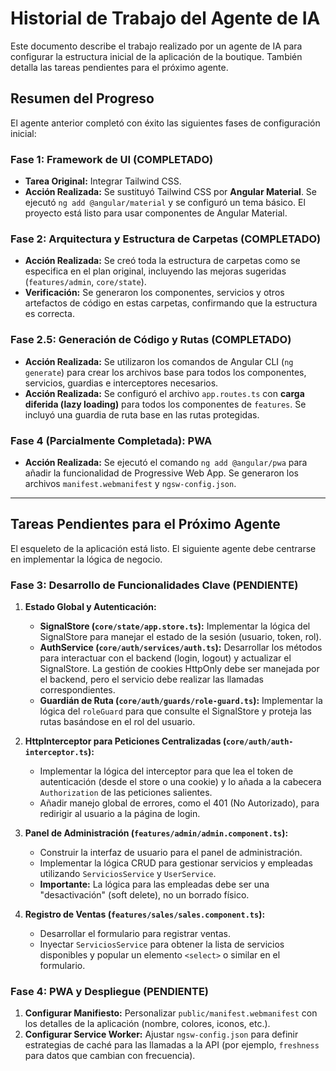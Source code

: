 # Historial de Trabajo del Agente de IA

Este documento describe el trabajo realizado por un agente de IA para configurar la estructura inicial de la aplicación de la boutique. También detalla las tareas pendientes para el próximo agente.

## Resumen del Progreso

El agente anterior completó con éxito las siguientes fases de configuración inicial:

### Fase 1: Framework de UI (COMPLETADO)

*   **Tarea Original:** Integrar Tailwind CSS.
*   **Acción Realizada:** Se sustituyó Tailwind CSS por **Angular Material**. Se ejecutó `ng add @angular/material` y se configuró un tema básico. El proyecto está listo para usar componentes de Angular Material.

### Fase 2: Arquitectura y Estructura de Carpetas (COMPLETADO)

*   **Acción Realizada:** Se creó toda la estructura de carpetas como se especifica en el plan original, incluyendo las mejoras sugeridas (`features/admin`, `core/state`).
*   **Verificación:** Se generaron los componentes, servicios y otros artefactos de código en estas carpetas, confirmando que la estructura es correcta.

### Fase 2.5: Generación de Código y Rutas (COMPLETADO)

*   **Acción Realizada:** Se utilizaron los comandos de Angular CLI (`ng generate`) para crear los archivos base para todos los componentes, servicios, guardias e interceptores necesarios.
*   **Acción Realizada:** Se configuró el archivo `app.routes.ts` con **carga diferida (lazy loading)** para todos los componentes de `features`. Se incluyó una guardia de ruta base en las rutas protegidas.

### Fase 4 (Parcialmente Completada): PWA

*   **Acción Realizada:** Se ejecutó el comando `ng add @angular/pwa` para añadir la funcionalidad de Progressive Web App. Se generaron los archivos `manifest.webmanifest` y `ngsw-config.json`.

---

## Tareas Pendientes para el Próximo Agente

El esqueleto de la aplicación está listo. El siguiente agente debe centrarse en implementar la lógica de negocio.

### Fase 3: Desarrollo de Funcionalidades Clave (PENDIENTE)

1.  **Estado Global y Autenticación:**
    *   **SignalStore (`core/state/app.store.ts`):** Implementar la lógica del SignalStore para manejar el estado de la sesión (usuario, token, rol).
    *   **AuthService (`core/auth/services/auth.ts`):** Desarrollar los métodos para interactuar con el backend (login, logout) y actualizar el SignalStore. La gestión de cookies HttpOnly debe ser manejada por el backend, pero el servicio debe realizar las llamadas correspondientes.
    *   **Guardián de Ruta (`core/auth/guards/role-guard.ts`):** Implementar la lógica del `roleGuard` para que consulte el SignalStore y proteja las rutas basándose en el rol del usuario.

2.  **HttpInterceptor para Peticiones Centralizadas (`core/auth/auth-interceptor.ts`):**
    *   Implementar la lógica del interceptor para que lea el token de autenticación (desde el store o una cookie) y lo añada a la cabecera `Authorization` de las peticiones salientes.
    *   Añadir manejo global de errores, como el 401 (No Autorizado), para redirigir al usuario a la página de login.

3.  **Panel de Administración (`features/admin/admin.component.ts`):**
    *   Construir la interfaz de usuario para el panel de administración.
    *   Implementar la lógica CRUD para gestionar servicios y empleadas utilizando `ServiciosService` y `UserService`.
    *   **Importante:** La lógica para las empleadas debe ser una "desactivación" (soft delete), no un borrado físico.

4.  **Registro de Ventas (`features/sales/sales.component.ts`):**
    *   Desarrollar el formulario para registrar ventas.
    *   Inyectar `ServiciosService` para obtener la lista de servicios disponibles y popular un elemento `<select>` o similar en el formulario.

### Fase 4: PWA y Despliegue (PENDIENTE)

1.  **Configurar Manifiesto:** Personalizar `public/manifest.webmanifest` con los detalles de la aplicación (nombre, colores, iconos, etc.).
2.  **Configurar Service Worker:** Ajustar `ngsw-config.json` para definir estrategias de caché para las llamadas a la API (por ejemplo, `freshness` para datos que cambian con frecuencia).

